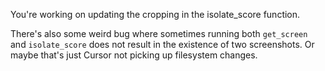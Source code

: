 You're working on updating the cropping in the isolate_score function.

There's also some weird bug where sometimes running both `get_screen` and 
`isolate_score` does not result in the existence of two screenshots. Or maybe 
that's just Cursor not picking up filesystem changes.